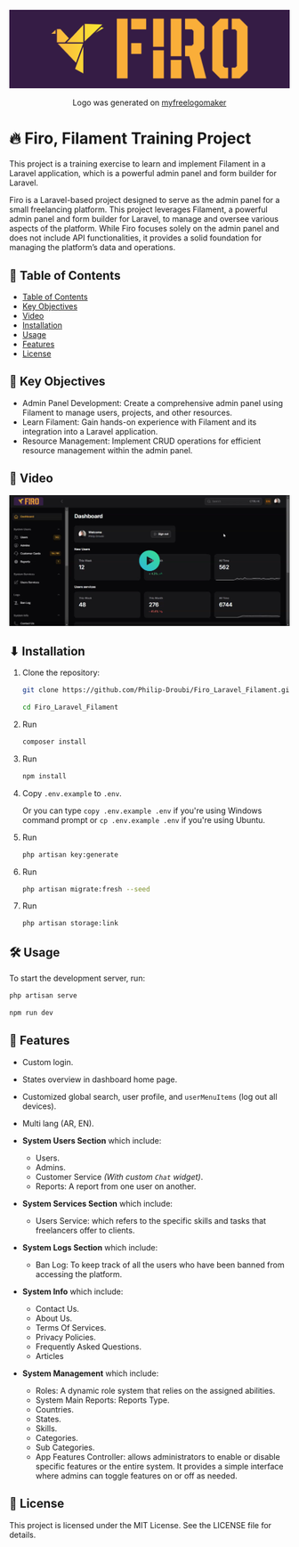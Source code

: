 <p align="center"><img src="/public/assets/logo/full_logo.png" alt="Firo Logo"></p>
<p align="center">Logo was generated on <a href="https://myfreelogomaker.com" target="_blank">myfreelogomaker</a></p>

# 🔥 Firo, Filament Training Project

This project is a training exercise to learn and implement Filament in a Laravel application, which is a powerful admin panel and form builder for Laravel.

Firo is a Laravel-based project designed to serve as the admin panel for a small freelancing platform. This project leverages Filament, a powerful admin panel and form builder for Laravel, to manage and oversee various aspects of the platform. While Firo focuses solely on the admin panel and does not include API functionalities, it provides a solid foundation for managing the platform’s data and operations.

## 📑 Table of Contents

<!-- no toc -->
- [Table of Contents](#-table-of-contents)
- [Key Objectives](#-key-objectives)
- [Video](#-video)
- [Installation](#-installation)
- [Usage](#-usage)
- [Features](#-features)
- [License](#-license)

## 🔑 Key Objectives

- Admin Panel Development: Create a comprehensive admin panel using Filament to manage users, projects, and other resources.
- Learn Filament: Gain hands-on experience with Filament and its integration into a Laravel application.
- Resource Management: Implement CRUD operations for efficient resource management within the admin panel.

## 🎥 Video

[![Watch the video](https://raw.githubusercontent.com/Philip-Droubi/Firo_Laravel_Filament/main/public/assets/docs/images/Video_Thumb.png.png)](https://hoster-ph.github.io/Firo_docs/Video.mp4)

## ⬇ Installation

1. Clone the repository:

    ```bash
    git clone https://github.com/Philip-Droubi/Firo_Laravel_Filament.git
    ```

     ```bash
    cd Firo_Laravel_Filament
    ```

2. Run

   ```bash
   composer install
   ```

3. Run

   ```bash
   npm install
   ```

4. Copy `.env.example` to `.env`.

   Or you can type `copy .env.example .env` if you're using Windows command prompt or `cp .env.example .env` if you're using Ubuntu.

5. Run

   ```bash
   php artisan key:generate
   ```

6. Run

   ``` bash
   php artisan migrate:fresh --seed
    ```

7. Run

    ```bash
    php artisan storage:link
    ```

## 🛠 Usage

To start the development server, run:

```bash
php artisan serve
```

```bash
npm run dev
```

## 🚀 Features

- Custom login.
- States overview in dashboard home page.
- Customized global search, user profile, and `userMenuItems` (log out all devices).
- Multi lang (AR, EN).
  
- **System Users Section** which include:
  - Users.
  - Admins.
  - Customer Service *(With custom `Chat` widget)*.
  - Reports: A report from one user on another.
  
- **System Services Section** which include:
  - Users Service: which refers to the specific skills and tasks that freelancers offer to clients.

- **System Logs Section** which include:
  - Ban Log: To keep track of all the users who have been banned from accessing the platform.

- **System Info** which include:
  - Contact Us.
  - About Us.
  - Terms Of Services.
  - Privacy Policies.
  - Frequently Asked Questions.
  - Articles

- **System Management** which include:
  - Roles: A dynamic role system that relies on the assigned abilities.
  - System Main Reports: Reports Type.
  - Countries.
  - States.
  - Skills.
  - Categories.
  - Sub Categories.
  - App Features Controller: allows administrators to enable or disable specific features or the entire system. It provides a simple interface where admins can toggle features on or off as needed.

## 📜 License

This project is licensed under the MIT License. See the LICENSE file for details.

